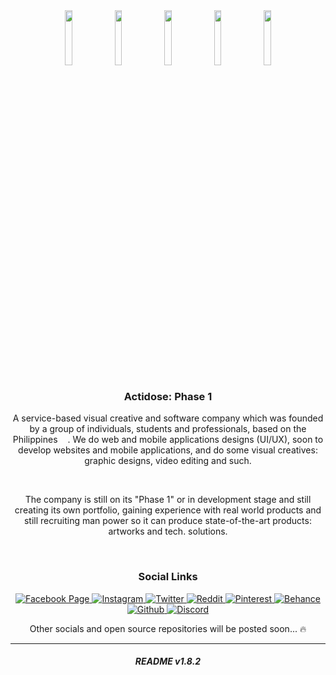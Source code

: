 <!-- Main Logo & Node Logos -->
<div align="center">
    <img src="https://i.imgur.com/eyVxpAG.png" width="15%"></img>
    <img src="https://i.imgur.com/R3fJqdG.png" width="15%"></img>
    <img src="https://i.imgur.com/9bWepUy.png" width="15%"></img>
    <img src="https://i.imgur.com/YrmZLBI.png" width="15%"></img>
    <img src="https://i.imgur.com/2f9BOlP.png" width="15%"></img>
</div>

<!-- Welcome Section -->
<div align="center">
    <h3>
        Actidose: Phase 1
    </h3>
</div>

<!-- Short Company Introduction -->
<div align="center">
    <p>
        A service-based visual creative and software company which was founded by a group of individuals, students and professionals, based on the Philippines <img src="https://cdn-icons-png.flaticon.com/512/321/321121.png" width="12">. We do web and mobile applications designs (UI/UX), soon to develop websites and mobile applications, and do some visual creatives: graphic designs, video editing and such.
    </p>
    <br />
    <p>
        The company is still on its "Phase 1" or in development stage and still creating its own portfolio, gaining experience with real world products and still recruiting man power so it can produce state-of-the-art products: artworks and tech. solutions. 
    </p>
</div>
<br />

<!-- Actidose Social Links Section (Badges) -->
<div align="center">
    <h3>
        Social Links
    </h3>
</div>

<div align="center">
    <p>
        <a href="https://www.facebook.com/actidose">
            <img alt="Facebook Page" src="https://img.shields.io/badge/-Facebook Page-4267B2?style=for-the-badge&logo=facebook&logoColor=white"/>
        </a>
        <a href="https://www.instagram.com/actidose/">
            <img alt="Instagram" src="https://img.shields.io/badge/-Instagram-E1306C?style=for-the-badge&logo=instagram&logoColor=white"/>
        </a> 
        <a href="https://www.twitter.com/actidose/">
            <img alt="Twitter" src="https://img.shields.io/badge/-Twitter-00acee?style=for-the-badge&logo=twitter&logoColor=white"/>
        </a> 
        <a href="https://www.reddit.com/r/actidose/">
            <img alt="Reddit" src="https://img.shields.io/badge/-Subreddit-FF4500?style=for-the-badge&logo=reddit&logoColor=white"/>
        </a> 
        <a href="https://www.pinterest.ph/actidose/">
            <img alt="Pinterest" src="https://img.shields.io/badge/-Pinterest-E60023?style=for-the-badge&logo=pinterest&logoColor=white"/>
        </a>
        <a href="https://www.behance.net/actidose/">
            <img alt="Behance" src="https://img.shields.io/badge/-Behance-053eff?style=for-the-badge&logo=behance&logoColor=white"/>
        </a>
        <a href="https://github.com/actidose/">
            <img alt="Github" src="https://img.shields.io/badge/-Open Source Projects (Soon)-171515?style=for-the-badge&logo=github&logoColor=white"/>
        </a>
        <a href="">
            <img alt="Discord" src="https://img.shields.io/badge/-Discord Community (Soon)-7289da?style=for-the-badge&logo=discord&logoColor=white"/>
        </a>
    </p>
    <p> Other socials and open source repositories will be posted soon... 🔥</p>
</div>

<hr />

<!-- README.md Version Section -->
<h6 align="center"><strong>README v1.8.2</strong></h6>
